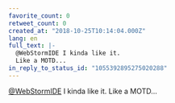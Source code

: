 ```yaml
---
favorite_count: 0
retweet_count: 0
created_at: "2018-10-25T10:14:04.000Z"
lang: en
full_text: |-
  @WebStormIDE I kinda like it. 
  Like a MOTD...
in_reply_to_status_id: "1055392895275020288"
---
```


[@WebStormIDE](https://twitter.com/WebStormIDE) I kinda like it. Like a MOTD...
